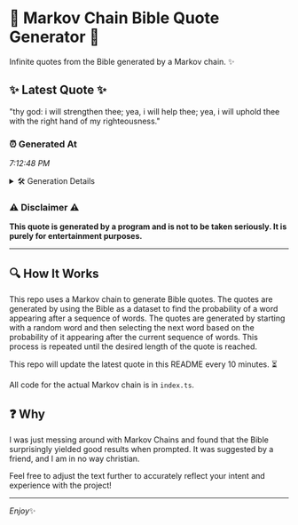 # 📖 Markov Chain Bible Quote Generator 📖

Infinite quotes from the Bible generated by a Markov chain. ✨

## ✨ Latest Quote ✨
"thy god: i will strengthen thee; yea, i will help thee; yea, i will uphold thee with the right hand of my righteousness."

### ⏰ Generated At
*7:12:48 PM*

<details>
    <summary>🛠️ Generation Details</summary>
    <p>
        <strong>🌱 Seed:</strong> thy<br>
        <strong>🔄 Iterations:</strong> 22<br>
        <strong>📜 Context History:</strong><br>[ thy ]: god:<br>[ thy, god: ]: i<br>[ thy, god:, i ]: will<br>[ thy, god:, i, will ]: strengthen<br>[ thy, god:, i, will, strengthen ]: thee;<br>[ thy, god:, i, will, strengthen, thee; ]: yea,<br>[ god:, i, will, strengthen, thee;, yea, ]: i<br>[ i, will, strengthen, thee;, yea,, i ]: will<br>[ will, strengthen, thee;, yea,, i, will ]: help<br>[ strengthen, thee;, yea,, i, will, help ]: thee;<br>[ thee;, yea,, i, will, help, thee; ]: yea,<br>[ yea,, i, will, help, thee;, yea, ]: i<br>[ i, will, help, thee;, yea,, i ]: will<br>[ will, help, thee;, yea,, i, will ]: uphold<br>[ help, thee;, yea,, i, will, uphold ]: thee<br>[ thee;, yea,, i, will, uphold, thee ]: with<br>[ yea,, i, will, uphold, thee, with ]: the<br>[ i, will, uphold, thee, with, the ]: right<br>[ will, uphold, thee, with, the, right ]: hand<br>[ uphold, thee, with, the, right, hand ]: of<br>[ thee, with, the, right, hand, of ]: my<br>[ with, the, right, hand, of, my ]: righteousness.<br>
    </p>
</details>

### ⚠️ Disclaimer ⚠️
**This quote is generated by a program and is not to be taken seriously. It is purely for entertainment purposes.**

---

## 🔍 How It Works

This repo uses a Markov chain to generate Bible quotes. The quotes are generated by using the Bible as a dataset to find the probability of a word appearing after a sequence of words. The quotes are generated by starting with a random word and then selecting the next word based on the probability of it appearing after the current sequence of words. This process is repeated until the desired length of the quote is reached.

This repo will update the latest quote in this README every 10 minutes. ⏳

All code for the actual Markov chain is in `index.ts`.

## ❓ Why

I was just messing around with Markov Chains and found that the Bible surprisingly yielded good results when prompted. 
It was suggested by a friend, and I am in no way christian.

Feel free to adjust the text further to accurately reflect your intent and experience with the project!

---

*Enjoy*✨
